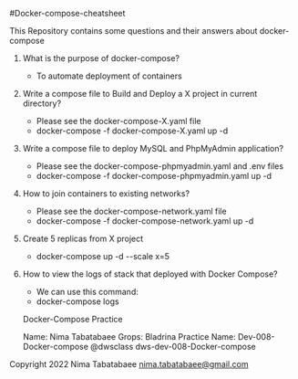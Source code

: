 #Docker-compose-cheatsheet

 This Repository contains some questions and their answers about docker-compose
 
 1) What is the purpose of docker-compose?
   
    - To automate deployment of containers 
   
 2) Write a compose file to Build and Deploy a X project in current directory?
 
    - Please see the docker-compose-X.yaml file
    - docker-compose -f docker-compose-X.yaml up -d
   
 3) Write a compose file to deploy MySQL and PhpMyAdmin application?
 
    - Please see the docker-compose-phpmyadmin.yaml and .env files
    - docker-compose -f docker-compose-phpmyadmin.yaml up -d
 
 4) How to join containers to existing networks?
 
    - Please see the docker-compose-network.yaml file
    - docker-compose -f docker-compose-network.yaml up -d
 
 5) Create 5 replicas from X project
 
    - docker-compose up -d --scale x=5
 
 6) How to view the logs of stack that deployed with Docker Compose?
 
    - We can use this command:
    - docker-compose logs

 
 

    Docker-Compose Practice
    
    Name: Nima Tabatabaee
    Grops: Bladrina
    Practice Name: Dev-008-Docker-compose
    @dwsclass dws-dev-008-Docker-compose
    

Copyright 2022 Nima Tabatabaee nima.tabatabaee@gmail.com


